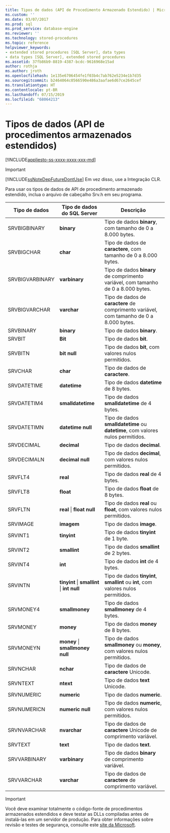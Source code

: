 ```yaml
---
title: Tipos de dados (API de Procedimento Armazenado Estendido) | Microsoft Docs
ms.custom: ''
ms.date: 03/07/2017
ms.prod: sql
ms.prod_service: database-engine
ms.reviewer: ''
ms.technology: stored-procedures
ms.topic: reference
helpviewer_keywords:
- extended stored procedures [SQL Server], data types
- data types [SQL Server], extended stored procedures
ms.assetid: 37fb86b9-8819-4387-bcdc-9616968e15ad
author: rothja
ms.author: jroth
ms.openlocfilehash: 1e135e6706454fe1f03b4c7ab762e5234e1b7d35
ms.sourcegitcommit: b2464064c0566590e486a3aafae6d67ce2645cef
ms.translationtype: HT
ms.contentlocale: pt-BR
ms.lasthandoff: 07/15/2019
ms.locfileid: "68064213"
---
```

# <a name="data-types-extended-stored-procedure-api"></a>Tipos de dados (API de procedimentos armazenados estendidos)
[!INCLUDE[appliesto-ss-xxxx-xxxx-xxx-md](../../includes/appliesto-ss-xxxx-xxxx-xxx-md.md)]
    
> [!IMPORTANT]  
>  [!INCLUDE[ssNoteDepFutureDontUse](../../includes/ssnotedepfuturedontuse-md.md)] Em vez disso, use a Integração CLR.  
  
 Para usar os tipos de dados de API de procedimento armazenado estendido, inclua o arquivo de cabeçalho Srv.h em seu programa.  
  
|Tipo de dados|Tipo de dados do SQL Server|Descrição|  
|---------------|--------------------------|-----------------|  
|SRVBIGBINARY|**binary**|Tipo de dados **binary**, com tamanho de 0 a 8.000 bytes.|  
|SRVBIGCHAR|**char**|Tipo de dados de **caractere**, com tamanho de 0 a 8.000 bytes.|  
|SRVBIGVARBINARY|**varbinary**|Tipo de dados **binary** de comprimento variável, com tamanho de 0 a 8.000 bytes.|  
|SRVBIGVARCHAR|**varchar**|Tipo de dados de **caractere** de comprimento variável, com tamanho de 0 a 8.000 bytes.|  
|SRVBINARY|**binary**|Tipo de dados **binary**.|  
|SRVBIT|**Bit**|Tipo de dados **bit**.|  
|SRVBITN|**bit null**|Tipo de dados **bit**, com valores nulos permitidos.|  
|SRVCHAR|**char**|Tipo de dados de **caractere**.|  
|SRVDATETIME|**datetime**|Tipo de dados **datetime** de 8 bytes.|  
|SRVDATETIM4|**smalldatetime**|Tipo de dados **smalldatetime** de 4 bytes.|  
|SRVDATETIMN|**datetime null**|Tipo de dados **smalldatetime** ou **datetime**, com valores nulos permitidos.|  
|SRVDECIMAL|**decimal**|Tipo de dados **decimal**.|  
|SRVDECIMALN|**decimal null**|Tipo de dados **decimal**, com valores nulos permitidos.|  
|SRVFLT4|**real**|Tipo de dados **real** de 4 bytes.|  
|SRVFLT8|**float**|Tipo de dados **float** de 8 bytes.|  
|SRVFLTN|**real** &#124; **float null**|Tipo de dados **real** ou **float**, com valores nulos permitidos.|  
|SRVIMAGE|**imagem**|Tipo de dados **image**.|  
|SRVINT1|**tinyint**|Tipo de dados **tinyint** de 1 byte.|  
|SRVINT2|**smallint**|Tipo de dados **smallint** de 2 bytes.|  
|SRVINT4|**int**|Tipo de dados **int** de 4 bytes.|  
|SRVINTN|**tinyint** &#124; **smallint** &#124; **int null**|Tipo de dados **tinyint**, **smallint** ou **int**, com valores nulos permitidos.|  
|SRVMONEY4|**smallmoney**|Tipo de dados **smallmoney** de 4 bytes.|  
|SRVMONEY|**money**|Tipo de dados **money** de 8 bytes.|  
|SRVMONEYN|**money** &#124; **smallmoney null**|Tipo de dados **smallmoney** ou **money**, com valores nulos permitidos.|  
|SRVNCHAR|**nchar**|Tipo de dados de **caractere** Unicode.|  
|SRVNTEXT|**ntext**|Tipo de dados **text** Unicode.|  
|SRVNUMERIC|**numeric**|Tipo de dados **numeric**.|  
|SRVNUMERICN|**numeric null**|Tipo de dados **numeric**, com valores nulos permitidos.|  
|SRVNVARCHAR|**nvarchar**|Tipo de dados de **caractere** Unicode de comprimento variável.|  
|SRVTEXT|**text**|Tipo de dados **text**.|  
|SRVVARBINARY|**varbinary**|Tipo de dados **binary** de comprimento variável.|  
|SRVVARCHAR|**varchar**|Tipo de dados de **caractere** de comprimento variável.|  
  
> [!IMPORTANT]  
>  Você deve examinar totalmente o código-fonte de procedimentos armazenados estendidos e deve testar as DLLs compiladas antes de instalá-las em um servidor de produção. Para obter informações sobre revisão e testes de segurança, consulte este [site da Microsoft](https://go.microsoft.com/fwlink/?LinkID=54761&amp;clcid=0x409https://msdn.microsoft.com/security/).  
  
  
